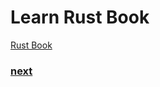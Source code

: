 # Learn Rust Book
[Rust Book](https://doc.rust-lang.org/book/)


### [next](https://doc.rust-lang.org/book/ch04-00-understanding-ownership.html)
